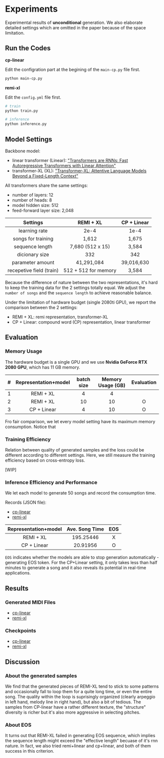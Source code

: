 # Experiments

Experimental results of **unconditional** generation. We also elaborate detailed settings which are omitted in the paper because of the space limitation.

## Run the Codes
**cp-linear**

Edit the configration part at the begining of the `main-cp.py` file first.

```bash 
python main-cp.py
```

**remi-xl**

Edit the `config.yml` file first.

```bash 
# train
python train.py

# inference
python inference.py
```


## Model Settings
Backbone model:
* linear transformer (Linear): ["Transformers are RNNs: Fast Autoregressive Transformers with Linear Attention"](https://arxiv.org/abs/2006.16236)
* transformer-XL (XL): ["Transformer-XL: Attentive Language Models Beyond a Fixed-Length Context"](https://arxiv.org/abs/1901.02860)


All transformers share the same settings:
* number of layers: 12 
* number of heads: 8
* model hidden size: 512
* feed-forward layer size: 2,048

| Settings                    |  REMI + XL             |    CP + Linear         |  
|:---------------------------:|:----------------------:|:----------------------:|
| learning rate               | 2e-4                   | 1e-4                   |
| songs for training          | 1,612                  | 1,675                  |
| sequence length             | 7,680 (512 x 15)       | 3,584                  |
| dicionary size              | 332                    | 342                    |
| parameter amount            | 41,291,084             | 39,016,630             |
| recepetive field (train)    | 512 + 512 for memory   | 3,584                  |

Because the difference of nature between the two representations, it's hard to keep the training data for the 2 settings totally equal. We adjust the `number of songs` and the `sequence length` to achieve reasonable balance. 

Under the limitation of hardware budget (single 2080ti GPU), we report the comparison between the 2 settings:
* REMI + XL: remi representation, transformer-XL
* CP + Linear: compound word (CP) representation, linear transformer


## Evaluation
### Memory Usage
The hardware budget is a single GPU and we use **Nvidia GeForce RTX 2080 GPU**, which has 11 GB memory. 

| # |  Representation+model  |    batch size          |   Memory Usage (GB)    |  Evaluation |
|:-:|:----------------------:|:----------------------:|:----------------------:|:-----------:|
| 1 |  REMI + XL             |         4              |   4                    |             |
| 2 |  REMI + XL             |         10             |   10                   |      O      |
| 3 |  CP + Linear           |         4              |   10                   |      O      |

Fro fair comparison, we let every model setting have its maximum memory consumption.
Notice that 


### Training  Efficiency 
Relation between quality of generated samples and the loss could be different according to different settings. Here, we still measure the training efficiency based on cross-entropy loss. 

[WIP]


### Inference Efficiency and Performance
We let each model to generate 50 songs and record the consumption time.

Records (JSON file):
* [cp-linear](./cp-linear/runtime_stats.json)
* [remi-xl](./remi-xl/runtime_stats.json)

|  Representation+model  |    Ave. Song Time      |   EOS    |
|:----------------------:|:----------------------:|:--------:|
|  REMI + XL             |     195.25446          |    X     |
|  CP + Linear           |      20.91956          |    O     |

`EOS` indicates whether the models are able to stop generation automatically - generating EOS token. 
For the CP+Linear setting, it only takes less than half minutes to generate a song and it also reveals its potential in real-time applications.

## Results
### Generated MIDI Files
* [cp-linear](./cp-linear/gen_midis)
* [remi-xl](./remi-xl/gen_midis)


### Checkpoints
* [cp-linear](https://drive.google.com/drive/folders/114uore7LHjAsM4eKXG9TfVZL5S3YY7nZ?usp=sharing)
* [remi-xl](https://drive.google.com/drive/folders/1tCaWQisPp_bcXKH5J3Nxmv6kUzJXs6qw?usp=sharing)

## Discussion
### About the generated samples
We find that the generated pieces of REMI-XL tend to stick to some patterns and occasionally fall to loop them for a quite long time, or even the entire song. The quality within the loop is suprisingly organized (clearly arpeggio in left hand, melody line in right hand), but also a bit of tedious. The samples from CP-linear have a rather different texture, the "structure" diversity is richer but it's also more aggressive in selecting pitches.

### About EOS
It turns out that REMI-XL failed in generating EOS sequence, which implies the sequence length might exceed the "effective length" becuase of it's rnn nature. In fact, we also tried remi+linear and cp+linear, and both of them success in this criterion.
